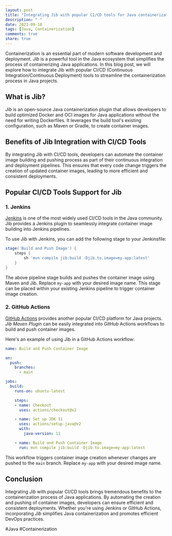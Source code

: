 ```yaml
---
layout: post
title: "Integrating Jib with popular CI/CD tools for Java containerization"
description: " "
date: 2023-09-18
tags: [Java, Containerization]
comments: true
share: true
---
```


Containerization is an essential part of modern software development and deployment. *Jib* is a powerful tool in the Java ecosystem that simplifies the process of containerizing Java applications. In this blog post, we will explore how to integrate Jib with popular CI/CD (Continuous Integration/Continuous Deployment) tools to streamline the containerization process in Java projects.

## What is Jib?

*Jib* is an open-source Java containerization plugin that allows developers to build optimized Docker and OCI images for Java applications without the need for writing Dockerfiles. It leverages the build tool's existing configuration, such as Maven or Gradle, to create container images.

## Benefits of Jib Integration with CI/CD Tools

By integrating Jib with CI/CD tools, developers can automate the container image building and pushing process as part of their continuous integration and deployment pipelines. This ensures that every code change triggers the creation of updated container images, leading to more efficient and consistent deployments.

## Popular CI/CD Tools Support for Jib

### 1. Jenkins

[Jenkins](https://www.jenkins.io/) is one of the most widely used CI/CD tools in the Java community. Jib provides a Jenkins plugin to seamlessly integrate container image building into Jenkins pipelines.

To use Jib with Jenkins, you can add the following stage to your Jenkinsfile:

```groovy
stage('Build and Push Image') {
    steps {
        sh 'mvn compile jib:build -Djib.to.image=my-app:latest'
    }
}
```

The above pipeline stage builds and pushes the container image using Maven and Jib. Replace `my-app` with your desired image name. This stage can be placed within your existing Jenkins pipeline to trigger container image creation.

### 2. GitHub Actions

[GitHub Actions](https://github.com/features/actions) provides another popular CI/CD platform for Java projects. *Jib Maven Plugin* can be easily integrated into GitHub Actions workflows to build and push container images.

Here's an example of using Jib in a GitHub Actions workflow:

```yaml
name: Build and Push Container Image

on:
  push:
    branches:
      - main

jobs:
  build:
    runs-on: ubuntu-latest

    steps:
    - name: Checkout
      uses: actions/checkout@v2

    - name: Set up JDK 11
      uses: actions/setup-java@v2
      with:
        java-version: 11

    - name: Build and Push Container Image
      run: mvn compile jib:build -Djib.to.image=my-app:latest
```

This workflow triggers container image creation whenever changes are pushed to the `main` branch. Replace `my-app` with your desired image name.

## Conclusion

Integrating *Jib* with popular CI/CD tools brings tremendous benefits to the containerization process of Java applications. By automating the creation and pushing of container images, developers can ensure efficient and consistent deployments. Whether you're using Jenkins or GitHub Actions, incorporating *Jib* simplifies Java containerization and promotes efficient DevOps practices.

#Java #Containerization